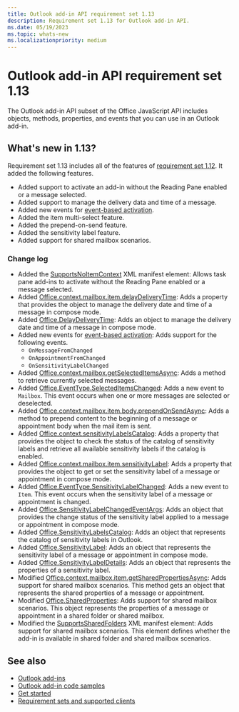 ```yaml
---
title: Outlook add-in API requirement set 1.13
description: Requirement set 1.13 for Outlook add-in API.
ms.date: 05/19/2023
ms.topic: whats-new
ms.localizationpriority: medium
---
```


# Outlook add-in API requirement set 1.13

The Outlook add-in API subset of the Office JavaScript API includes objects, methods, properties, and events that you can use in an Outlook add-in.

## What's new in 1.13?

Requirement set 1.13 includes all of the features of [requirement set 1.12](../requirement-set-1.12/outlook-requirement-set-1.12.md). It added the following features.

- Added support to activate an add-in without the Reading Pane enabled or a message selected.
- Added support to manage the delivery data and time of a message.
- Added new events for [event-based activation](/office/dev/add-ins/outlook/autolaunch#supported-events).
- Added the item multi-select feature.
- Added the prepend-on-send feature.
- Added the sensitivity label feature.
- Added support for shared mailbox scenarios.

### Change log

- Added the [SupportsNoItemContext](/javascript/api/manifest/action?view=outlook-js-1.13&preserve-view=true#supportsnoitemcontext) XML manifest element: Allows task pane add-ins to activate without the Reading Pane enabled or a message selected.
- Added [Office.context.mailbox.item.delayDeliveryTime](office.context.mailbox.item.md#properties): Adds a property that provides the object to manage the delivery date and time of a message in compose mode.
- Added [Office.DelayDeliveryTime](/javascript/api/outlook/office.delaydeliverytime?view=outlook-js-1.13&preserve-view=true): Adds an object to manage the delivery date and time of a message in compose mode.
- Added new events for [event-based activation](/office/dev/add-ins/outlook/autolaunch#supported-events): Adds support for the following events.
  - `OnMessageFromChanged`
  - `OnAppointmentFromChanged`
  - `OnSensitivityLabelChanged`
- Added [Office.context.mailbox.getSelectedItemsAsync](office.context.mailbox.md#methods): Adds a method to retrieve currently selected messages.
- Added [Office.EventType.SelectedItemsChanged](/javascript/api/office/office.eventtype?view=outlook-js-1.13&preserve-view=true): Adds a new event to `Mailbox`. This event occurs when one or more messages are selected or deselected.
- Added [Office.context.mailbox.item.body.prependOnSendAsync](/javascript/api/outlook/office.body?view=outlook-js-1.13&preserve-view=true#outlook-office-body-prependonsendasync-member(1)): Adds a method to prepend content to the beginning of a message or appointment body when the mail item is sent.
- Added [Office.context.sensitivityLabelsCatalog](/javascript/api/office/office.context?view=outlook-js-1.13&preserve-view=true#office-office-context-sensitivitylabelscatalog-member): Adds a property that provides the object to check the status of the catalog of sensitivity labels and retrieve all available sensitivity labels if the catalog is enabled.
- Added [Office.context.mailbox.item.sensitivityLabel](office.context.mailbox.item.md#properties): Adds a property that provides the object to get or set the sensitivity label of a message or appointment in compose mode.
- Added [Office.EventType.SensitivityLabelChanged](/javascript/api/office/office.eventtype?view=outlook-js-1.13&preserve-view=true): Adds a new event to `Item`. This event occurs when the sensitivity label of a message or appointment is changed.
- Added [Office.SensitivityLabelChangedEventArgs](/javascript/api/outlook/office.sensitivitylabelchangedeventargs?view=outlook-js-1.13&preserve-view=true): Adds an object that provides the change status of the sensitivity label applied to a message or appointment in compose mode.
- Added [Office.SensitivityLabelsCatalog](/javascript/api/outlook/office.sensitivitylabelscatalog?view=outlook-js-1.13&preserve-view=true): Adds an object that represents the catalog of sensitivity labels in Outlook.
- Added [Office.SensitivityLabel](/javascript/api/outlook/office.sensitivitylabel?view=outlook-js-1.13&preserve-view=true): Adds an object that represents the sensitivity label of a message or appointment in compose mode.
- Added [Office.SensitivityLabelDetails](/javascript/api/outlook/office.sensitivitylabeldetails?view=outlook-js-1.13&preserve-view=true): Adds an object that represents the properties of a sensitivity label.
- Modified [Office.context.mailbox.item.getSharedPropertiesAsync](office.context.mailbox.item.md#methods): Adds support for shared mailbox scenarios. This method gets an object that represents the shared properties of a message or appointment.
- Modified [Office.SharedProperties](/javascript/api/outlook/office.sharedproperties?view=outlook-js-1.13&preserve-view=true): Adds support for shared mailbox scenarios. This object represents the properties of a message or appointment in a shared folder or shared mailbox.
- Modified the [SupportsSharedFolders](/javascript/api/manifest/supportssharedfolders?view=outlook-js-1.13&preserve-view=true) XML manifest element: Adds support for shared mailbox scenarios. This element defines whether the add-in is available in shared folder and shared mailbox scenarios.

## See also

- [Outlook add-ins](/office/dev/add-ins/outlook/outlook-add-ins-overview)
- [Outlook add-in code samples](https://developer.microsoft.com/outlook/gallery/?filterBy=Outlook,Samples,Add-ins)
- [Get started](/office/dev/add-ins/quickstarts/outlook-quickstart)
- [Requirement sets and supported clients](../outlook-api-requirement-sets.md)
